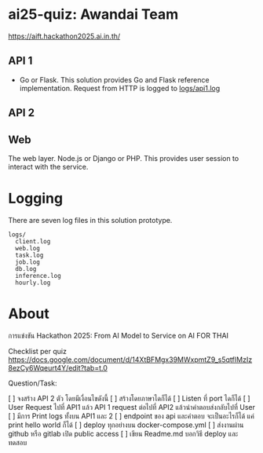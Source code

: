 # ai25-quiz: Awandai Team


https://aift.hackathon2025.ai.in.th/


## API 1

* Go or Flask. This solution provides Go and Flask reference implementation. Request from HTTP is logged to [logs/api1.log]()

## API 2


## Web

The web layer. Node.js or Django or PHP. This provides user session to interact with the service.

# Logging

There are seven log files in this solution prototype.

```
logs/
  client.log
  web.log
  task.log
  job.log
  db.log
  inference.log
  hourly.log
```

# About

การแข่งขัน Hackathon 2025: From AI Model to Service on AI FOR THAI


Checklist per quiz  
https://docs.google.com/document/d/14XtBFMgx39MWxpmtZ9_s5qtfIMzIz8ezCy6Wqeurt4Y/edit?tab=t.0

Question/Task:

  [ ] จงสร้าง API 2 ตัว  โดยมีเงื่อนไขดังนี้
  [ ] สร้างโดยภาษาไดก็ได้
  [ ] Listen ที่ port ไดก็ได้
  [ ] User Request ไปที่ API1 แล้ว API 1 request ต่อไปที่ API2 แล้วนำคำตอบส่งกลับไปที่ User
  [ ] มีการ Print logs ทั้งบน API1 และ 2
  [ ] endpoint ของ  api และคำตอบ จะเป็นอะไรก็ได้ แค่ print hello world ก็ได้
  [ ] deploy ทุกอย่างบน docker-compose.yml
  [ ] ส่งงานผ่าน github หรือ gitlab เปิด public access
  [ ] เขียน Readme.md บอกวิธี  deploy และทดสอบ
